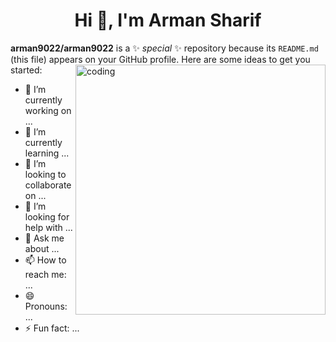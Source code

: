 <h1 align="center">Hi 👋, I'm Arman Sharif</h1>

**arman9022/arman9022** is a ✨ _special_ ✨ repository because its `README.md` (this file) appears on your GitHub profile.
<img src="https://user-images.githubusercontent.com/69011963/137184767-79a13ec7-1bb3-4341-a6da-3a149c9c159a.gif" alt="coding" width="400px" align="right">
Here are some ideas to get you started:

- 🔭 I’m currently working on ...
- 🌱 I’m currently learning ...
- 👯 I’m looking to collaborate on ...
- 🤔 I’m looking for help with ...
- 💬 Ask me about ...
- 📫 How to reach me: ...
- 😄 Pronouns: ...
- ⚡ Fun fact: ...

